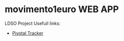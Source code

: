 # movimento1euro WEB APP
LDSO Project
Usefull links:
- [Pivotal Tracker](pivotaltracker.com/n/projects/1880007)
